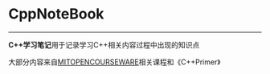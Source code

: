 # CppNoteBook
***
**C++学习笔记**用于记录学习C++相关内容过程中出现的知识点

大部分内容来自[MITOPENCOURSEWARE](https://ocw.mit.edu/courses/electrical-engineering-and-computer-science/)相关课程和《C++Primer》
